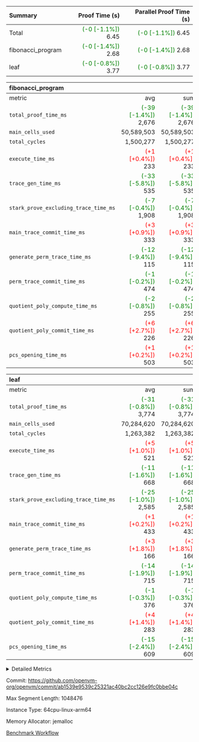 | Summary | Proof Time (s) | Parallel Proof Time (s) |
|:---|---:|---:|
| Total | <span style='color: green'>(-0 [-1.1%])</span> 6.45 | <span style='color: green'>(-0 [-1.1%])</span> 6.45 |
| fibonacci_program | <span style='color: green'>(-0 [-1.4%])</span> 2.68 | <span style='color: green'>(-0 [-1.4%])</span> 2.68 |
| leaf | <span style='color: green'>(-0 [-0.8%])</span> 3.77 | <span style='color: green'>(-0 [-0.8%])</span> 3.77 |


| fibonacci_program |||||
|:---|---:|---:|---:|---:|
|metric|avg|sum|max|min|
| `total_proof_time_ms ` | <span style='color: green'>(-39 [-1.4%])</span> 2,676 | <span style='color: green'>(-39 [-1.4%])</span> 2,676 | <span style='color: green'>(-39 [-1.4%])</span> 2,676 | <span style='color: green'>(-39 [-1.4%])</span> 2,676 |
| `main_cells_used     ` |  50,589,503 |  50,589,503 |  50,589,503 |  50,589,503 |
| `total_cycles        ` |  1,500,277 |  1,500,277 |  1,500,277 |  1,500,277 |
| `execute_time_ms     ` | <span style='color: red'>(+1 [+0.4%])</span> 233 | <span style='color: red'>(+1 [+0.4%])</span> 233 | <span style='color: red'>(+1 [+0.4%])</span> 233 | <span style='color: red'>(+1 [+0.4%])</span> 233 |
| `trace_gen_time_ms   ` | <span style='color: green'>(-33 [-5.8%])</span> 535 | <span style='color: green'>(-33 [-5.8%])</span> 535 | <span style='color: green'>(-33 [-5.8%])</span> 535 | <span style='color: green'>(-33 [-5.8%])</span> 535 |
| `stark_prove_excluding_trace_time_ms` | <span style='color: green'>(-7 [-0.4%])</span> 1,908 | <span style='color: green'>(-7 [-0.4%])</span> 1,908 | <span style='color: green'>(-7 [-0.4%])</span> 1,908 | <span style='color: green'>(-7 [-0.4%])</span> 1,908 |
| `main_trace_commit_time_ms` | <span style='color: red'>(+3 [+0.9%])</span> 333 | <span style='color: red'>(+3 [+0.9%])</span> 333 | <span style='color: red'>(+3 [+0.9%])</span> 333 | <span style='color: red'>(+3 [+0.9%])</span> 333 |
| `generate_perm_trace_time_ms` | <span style='color: green'>(-12 [-9.4%])</span> 115 | <span style='color: green'>(-12 [-9.4%])</span> 115 | <span style='color: green'>(-12 [-9.4%])</span> 115 | <span style='color: green'>(-12 [-9.4%])</span> 115 |
| `perm_trace_commit_time_ms` | <span style='color: green'>(-1 [-0.2%])</span> 474 | <span style='color: green'>(-1 [-0.2%])</span> 474 | <span style='color: green'>(-1 [-0.2%])</span> 474 | <span style='color: green'>(-1 [-0.2%])</span> 474 |
| `quotient_poly_compute_time_ms` | <span style='color: green'>(-2 [-0.8%])</span> 255 | <span style='color: green'>(-2 [-0.8%])</span> 255 | <span style='color: green'>(-2 [-0.8%])</span> 255 | <span style='color: green'>(-2 [-0.8%])</span> 255 |
| `quotient_poly_commit_time_ms` | <span style='color: red'>(+6 [+2.7%])</span> 226 | <span style='color: red'>(+6 [+2.7%])</span> 226 | <span style='color: red'>(+6 [+2.7%])</span> 226 | <span style='color: red'>(+6 [+2.7%])</span> 226 |
| `pcs_opening_time_ms ` | <span style='color: red'>(+1 [+0.2%])</span> 503 | <span style='color: red'>(+1 [+0.2%])</span> 503 | <span style='color: red'>(+1 [+0.2%])</span> 503 | <span style='color: red'>(+1 [+0.2%])</span> 503 |

| leaf |||||
|:---|---:|---:|---:|---:|
|metric|avg|sum|max|min|
| `total_proof_time_ms ` | <span style='color: green'>(-31 [-0.8%])</span> 3,774 | <span style='color: green'>(-31 [-0.8%])</span> 3,774 | <span style='color: green'>(-31 [-0.8%])</span> 3,774 | <span style='color: green'>(-31 [-0.8%])</span> 3,774 |
| `main_cells_used     ` |  70,284,620 |  70,284,620 |  70,284,620 |  70,284,620 |
| `total_cycles        ` |  1,263,382 |  1,263,382 |  1,263,382 |  1,263,382 |
| `execute_time_ms     ` | <span style='color: red'>(+5 [+1.0%])</span> 521 | <span style='color: red'>(+5 [+1.0%])</span> 521 | <span style='color: red'>(+5 [+1.0%])</span> 521 | <span style='color: red'>(+5 [+1.0%])</span> 521 |
| `trace_gen_time_ms   ` | <span style='color: green'>(-11 [-1.6%])</span> 668 | <span style='color: green'>(-11 [-1.6%])</span> 668 | <span style='color: green'>(-11 [-1.6%])</span> 668 | <span style='color: green'>(-11 [-1.6%])</span> 668 |
| `stark_prove_excluding_trace_time_ms` | <span style='color: green'>(-25 [-1.0%])</span> 2,585 | <span style='color: green'>(-25 [-1.0%])</span> 2,585 | <span style='color: green'>(-25 [-1.0%])</span> 2,585 | <span style='color: green'>(-25 [-1.0%])</span> 2,585 |
| `main_trace_commit_time_ms` | <span style='color: red'>(+1 [+0.2%])</span> 433 | <span style='color: red'>(+1 [+0.2%])</span> 433 | <span style='color: red'>(+1 [+0.2%])</span> 433 | <span style='color: red'>(+1 [+0.2%])</span> 433 |
| `generate_perm_trace_time_ms` | <span style='color: red'>(+3 [+1.8%])</span> 166 | <span style='color: red'>(+3 [+1.8%])</span> 166 | <span style='color: red'>(+3 [+1.8%])</span> 166 | <span style='color: red'>(+3 [+1.8%])</span> 166 |
| `perm_trace_commit_time_ms` | <span style='color: green'>(-14 [-1.9%])</span> 715 | <span style='color: green'>(-14 [-1.9%])</span> 715 | <span style='color: green'>(-14 [-1.9%])</span> 715 | <span style='color: green'>(-14 [-1.9%])</span> 715 |
| `quotient_poly_compute_time_ms` | <span style='color: green'>(-1 [-0.3%])</span> 376 | <span style='color: green'>(-1 [-0.3%])</span> 376 | <span style='color: green'>(-1 [-0.3%])</span> 376 | <span style='color: green'>(-1 [-0.3%])</span> 376 |
| `quotient_poly_commit_time_ms` | <span style='color: red'>(+4 [+1.4%])</span> 283 | <span style='color: red'>(+4 [+1.4%])</span> 283 | <span style='color: red'>(+4 [+1.4%])</span> 283 | <span style='color: red'>(+4 [+1.4%])</span> 283 |
| `pcs_opening_time_ms ` | <span style='color: green'>(-15 [-2.4%])</span> 609 | <span style='color: green'>(-15 [-2.4%])</span> 609 | <span style='color: green'>(-15 [-2.4%])</span> 609 | <span style='color: green'>(-15 [-2.4%])</span> 609 |



<details>
<summary>Detailed Metrics</summary>

| group | num_segments | keygen_time_ms | commit_exe_time_ms |
| --- | --- | --- | --- |
| fibonacci_program | 1 | 251 | 5 | 

| group | air_name | quotient_deg | interactions | constraints |
| --- | --- | --- | --- | --- |
| fibonacci_program | AccessAdapterAir<16> | 2 | 5 | 12 | 
| fibonacci_program | AccessAdapterAir<2> | 2 | 5 | 12 | 
| fibonacci_program | AccessAdapterAir<32> | 2 | 5 | 12 | 
| fibonacci_program | AccessAdapterAir<4> | 2 | 5 | 12 | 
| fibonacci_program | AccessAdapterAir<8> | 2 | 5 | 12 | 
| fibonacci_program | BitwiseOperationLookupAir<8> | 2 | 2 | 4 | 
| fibonacci_program | MemoryMerkleAir<8> | 2 | 4 | 39 | 
| fibonacci_program | PersistentBoundaryAir<8> | 2 | 3 | 7 | 
| fibonacci_program | PhantomAir | 2 | 3 | 5 | 
| fibonacci_program | Poseidon2PeripheryAir<BabyBearParameters>, 1> | 2 | 1 | 286 | 
| fibonacci_program | ProgramAir | 1 | 1 | 4 | 
| fibonacci_program | RangeTupleCheckerAir<2> | 1 | 1 | 4 | 
| fibonacci_program | Rv32HintStoreAir | 2 | 18 | 28 | 
| fibonacci_program | VariableRangeCheckerAir | 1 | 1 | 4 | 
| fibonacci_program | VmAirWrapper<Rv32BaseAluAdapterAir, BaseAluCoreAir<4, 8> | 2 | 20 | 37 | 
| fibonacci_program | VmAirWrapper<Rv32BaseAluAdapterAir, LessThanCoreAir<4, 8> | 2 | 18 | 40 | 
| fibonacci_program | VmAirWrapper<Rv32BaseAluAdapterAir, ShiftCoreAir<4, 8> | 2 | 24 | 91 | 
| fibonacci_program | VmAirWrapper<Rv32BranchAdapterAir, BranchEqualCoreAir<4> | 2 | 11 | 20 | 
| fibonacci_program | VmAirWrapper<Rv32BranchAdapterAir, BranchLessThanCoreAir<4, 8> | 2 | 13 | 35 | 
| fibonacci_program | VmAirWrapper<Rv32CondRdWriteAdapterAir, Rv32JalLuiCoreAir> | 2 | 10 | 18 | 
| fibonacci_program | VmAirWrapper<Rv32JalrAdapterAir, Rv32JalrCoreAir> | 2 | 16 | 20 | 
| fibonacci_program | VmAirWrapper<Rv32LoadStoreAdapterAir, LoadSignExtendCoreAir<4, 8> | 2 | 18 | 33 | 
| fibonacci_program | VmAirWrapper<Rv32LoadStoreAdapterAir, LoadStoreCoreAir<4> | 2 | 17 | 40 | 
| fibonacci_program | VmAirWrapper<Rv32MultAdapterAir, DivRemCoreAir<4, 8> | 2 | 25 | 84 | 
| fibonacci_program | VmAirWrapper<Rv32MultAdapterAir, MulHCoreAir<4, 8> | 2 | 24 | 31 | 
| fibonacci_program | VmAirWrapper<Rv32MultAdapterAir, MultiplicationCoreAir<4, 8> | 2 | 19 | 19 | 
| fibonacci_program | VmAirWrapper<Rv32RdWriteAdapterAir, Rv32AuipcCoreAir> | 2 | 12 | 14 | 
| fibonacci_program | VmConnectorAir | 2 | 5 | 11 | 
| leaf | AccessAdapterAir<2> | 2 | 5 | 12 | 
| leaf | AccessAdapterAir<4> | 2 | 5 | 12 | 
| leaf | AccessAdapterAir<8> | 2 | 5 | 12 | 
| leaf | FriReducedOpeningAir | 2 | 39 | 71 | 
| leaf | JalRangeCheckAir | 2 | 9 | 14 | 
| leaf | NativePoseidon2Air<BabyBearParameters>, 1> | 2 | 136 | 572 | 
| leaf | PhantomAir | 2 | 3 | 5 | 
| leaf | ProgramAir | 1 | 1 | 4 | 
| leaf | VariableRangeCheckerAir | 1 | 1 | 4 | 
| leaf | VmAirWrapper<AluNativeAdapterAir, FieldArithmeticCoreAir> | 2 | 15 | 27 | 
| leaf | VmAirWrapper<BranchNativeAdapterAir, BranchEqualCoreAir<1> | 2 | 11 | 25 | 
| leaf | VmAirWrapper<NativeAdapterAir<2, 0>, PublicValuesCoreAir> | 2 | 11 | 30 | 
| leaf | VmAirWrapper<NativeLoadStoreAdapterAir<1>, NativeLoadStoreCoreAir<1> | 2 | 15 | 20 | 
| leaf | VmAirWrapper<NativeLoadStoreAdapterAir<4>, NativeLoadStoreCoreAir<4> | 2 | 15 | 20 | 
| leaf | VmAirWrapper<NativeVectorizedAdapterAir<4>, FieldExtensionCoreAir> | 2 | 15 | 27 | 
| leaf | VmConnectorAir | 2 | 5 | 11 | 
| leaf | VolatileBoundaryAir | 2 | 7 | 19 | 

| group | air_name | idx | rows | prep_cols | perm_cols | main_cols | cells |
| --- | --- | --- | --- | --- | --- | --- | --- |
| leaf | AccessAdapterAir<2> | 0 | 262,144 |  | 16 | 11 | 7,077,888 | 
| leaf | AccessAdapterAir<4> | 0 | 131,072 |  | 16 | 13 | 3,801,088 | 
| leaf | AccessAdapterAir<8> | 0 | 4,096 |  | 16 | 17 | 135,168 | 
| leaf | FriReducedOpeningAir | 0 | 524,288 |  | 84 | 27 | 58,195,968 | 
| leaf | JalRangeCheckAir | 0 | 65,536 |  | 28 | 12 | 2,621,440 | 
| leaf | NativePoseidon2Air<BabyBearParameters>, 1> | 0 | 65,536 |  | 312 | 398 | 46,530,560 | 
| leaf | PhantomAir | 0 | 32,768 |  | 12 | 6 | 589,824 | 
| leaf | ProgramAir | 0 | 131,072 |  | 8 | 10 | 2,359,296 | 
| leaf | VariableRangeCheckerAir | 0 | 262,144 | 2 | 8 | 1 | 2,359,296 | 
| leaf | VmAirWrapper<AluNativeAdapterAir, FieldArithmeticCoreAir> | 0 | 1,048,576 |  | 36 | 29 | 68,157,440 | 
| leaf | VmAirWrapper<BranchNativeAdapterAir, BranchEqualCoreAir<1> | 0 | 131,072 |  | 28 | 23 | 6,684,672 | 
| leaf | VmAirWrapper<NativeAdapterAir<2, 0>, PublicValuesCoreAir> | 0 | 64 |  | 28 | 27 | 3,520 | 
| leaf | VmAirWrapper<NativeLoadStoreAdapterAir<1>, NativeLoadStoreCoreAir<1> | 0 | 524,288 |  | 40 | 21 | 31,981,568 | 
| leaf | VmAirWrapper<NativeLoadStoreAdapterAir<4>, NativeLoadStoreCoreAir<4> | 0 | 131,072 |  | 40 | 27 | 8,781,824 | 
| leaf | VmAirWrapper<NativeVectorizedAdapterAir<4>, FieldExtensionCoreAir> | 0 | 131,072 |  | 36 | 38 | 9,699,328 | 
| leaf | VmConnectorAir | 0 | 2 | 1 | 16 | 5 | 42 | 
| leaf | VolatileBoundaryAir | 0 | 131,072 |  | 20 | 12 | 4,194,304 | 

| group | air_name | segment | rows | prep_cols | perm_cols | main_cols | cells |
| --- | --- | --- | --- | --- | --- | --- | --- |
| fibonacci_program | AccessAdapterAir<8> | 0 | 128 |  | 16 | 17 | 4,224 | 
| fibonacci_program | BitwiseOperationLookupAir<8> | 0 | 65,536 | 3 | 8 | 2 | 655,360 | 
| fibonacci_program | MemoryMerkleAir<8> | 0 | 512 |  | 16 | 32 | 24,576 | 
| fibonacci_program | PersistentBoundaryAir<8> | 0 | 128 |  | 12 | 20 | 4,096 | 
| fibonacci_program | PhantomAir | 0 | 1 |  | 12 | 6 | 18 | 
| fibonacci_program | Poseidon2PeripheryAir<BabyBearParameters>, 1> | 0 | 256 |  | 8 | 300 | 78,848 | 
| fibonacci_program | ProgramAir | 0 | 8,192 |  | 8 | 10 | 147,456 | 
| fibonacci_program | RangeTupleCheckerAir<2> | 0 | 524,288 | 2 | 8 | 1 | 4,718,592 | 
| fibonacci_program | Rv32HintStoreAir | 0 | 4 |  | 44 | 32 | 304 | 
| fibonacci_program | VariableRangeCheckerAir | 0 | 262,144 | 2 | 8 | 1 | 2,359,296 | 
| fibonacci_program | VmAirWrapper<Rv32BaseAluAdapterAir, BaseAluCoreAir<4, 8> | 0 | 1,048,576 |  | 52 | 36 | 92,274,688 | 
| fibonacci_program | VmAirWrapper<Rv32BaseAluAdapterAir, LessThanCoreAir<4, 8> | 0 | 524,288 |  | 40 | 37 | 40,370,176 | 
| fibonacci_program | VmAirWrapper<Rv32BranchAdapterAir, BranchEqualCoreAir<4> | 0 | 262,144 |  | 28 | 26 | 14,155,776 | 
| fibonacci_program | VmAirWrapper<Rv32BranchAdapterAir, BranchLessThanCoreAir<4, 8> | 0 | 8 |  | 32 | 32 | 512 | 
| fibonacci_program | VmAirWrapper<Rv32CondRdWriteAdapterAir, Rv32JalLuiCoreAir> | 0 | 131,072 |  | 28 | 18 | 6,029,312 | 
| fibonacci_program | VmAirWrapper<Rv32JalrAdapterAir, Rv32JalrCoreAir> | 0 | 32 |  | 36 | 28 | 2,048 | 
| fibonacci_program | VmAirWrapper<Rv32LoadStoreAdapterAir, LoadStoreCoreAir<4> | 0 | 128 |  | 52 | 41 | 11,904 | 
| fibonacci_program | VmAirWrapper<Rv32RdWriteAdapterAir, Rv32AuipcCoreAir> | 0 | 16 |  | 28 | 20 | 768 | 
| fibonacci_program | VmConnectorAir | 0 | 2 | 1 | 16 | 5 | 42 | 

| group | idx | trace_gen_time_ms | total_proof_time_ms | total_cycles | total_cells | stark_prove_excluding_trace_time_ms | quotient_poly_compute_time_ms | quotient_poly_commit_time_ms | perm_trace_commit_time_ms | pcs_opening_time_ms | main_trace_commit_time_ms | main_cells_used | generate_perm_trace_time_ms | execute_time_ms |
| --- | --- | --- | --- | --- | --- | --- | --- | --- | --- | --- | --- | --- | --- | --- |
| leaf | 0 | 668 | 3,774 | 1,263,382 | 253,173,226 | 2,585 | 376 | 283 | 715 | 609 | 433 | 70,284,620 | 166 | 521 | 

| group | idx | trace_height_constraint | weighted_sum | threshold |
| --- | --- | --- | --- | --- |
| leaf | 0 | 0 | 5,439,620 | 2,013,265,921 | 
| leaf | 0 | 1 | 26,751,232 | 2,013,265,921 | 
| leaf | 0 | 2 | 2,719,810 | 2,013,265,921 | 
| leaf | 0 | 3 | 26,878,212 | 2,013,265,921 | 
| leaf | 0 | 4 | 131,072 | 2,013,265,921 | 
| leaf | 0 | 5 | 62,313,162 | 2,013,265,921 | 

| group | segment | trace_gen_time_ms | total_proof_time_ms | total_cycles | total_cells | stark_prove_excluding_trace_time_ms | quotient_poly_compute_time_ms | quotient_poly_commit_time_ms | perm_trace_commit_time_ms | pcs_opening_time_ms | main_trace_commit_time_ms | main_cells_used | generate_perm_trace_time_ms | execute_time_ms |
| --- | --- | --- | --- | --- | --- | --- | --- | --- | --- | --- | --- | --- | --- | --- |
| fibonacci_program | 0 | 535 | 2,676 | 1,500,277 | 160,837,996 | 1,908 | 255 | 226 | 474 | 503 | 333 | 50,589,503 | 115 | 233 | 

| group | segment | trace_height_constraint | weighted_sum | threshold |
| --- | --- | --- | --- | --- |
| fibonacci_program | 0 | 0 | 3,932,542 | 2,013,265,921 | 
| fibonacci_program | 0 | 1 | 10,749,400 | 2,013,265,921 | 
| fibonacci_program | 0 | 2 | 1,966,271 | 2,013,265,921 | 
| fibonacci_program | 0 | 3 | 10,749,532 | 2,013,265,921 | 
| fibonacci_program | 0 | 4 | 1,664 | 2,013,265,921 | 
| fibonacci_program | 0 | 5 | 640 | 2,013,265,921 | 
| fibonacci_program | 0 | 6 | 7,209,100 | 2,013,265,921 | 
| fibonacci_program | 0 | 7 |  | 2,013,265,921 | 
| fibonacci_program | 0 | 8 | 35,535,101 | 2,013,265,921 | 

</details>


Commit: https://github.com/openvm-org/openvm/commit/ab1539e9539c25321ac40bc2cc126e9fc0bbe04c

Max Segment Length: 1048476

Instance Type: 64cpu-linux-arm64

Memory Allocator: jemalloc

[Benchmark Workflow](https://github.com/openvm-org/openvm/actions/runs/14415275116)
